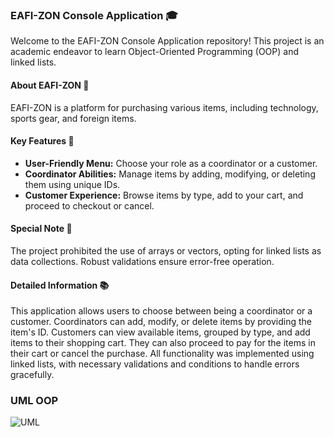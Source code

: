 ### EAFI-ZON Console Application 🎓

Welcome to the EAFI-ZON Console Application repository! This project is an academic endeavor to learn Object-Oriented Programming (OOP) and linked lists.

#### About EAFI-ZON 🛒

EAFI-ZON is a platform for purchasing various items, including technology, sports gear, and foreign items.

#### Key Features 🌟

- **User-Friendly Menu:** Choose your role as a coordinator or a customer.
- **Coordinator Abilities:** Manage items by adding, modifying, or deleting them using unique IDs.
- **Customer Experience:** Browse items by type, add to your cart, and proceed to checkout or cancel.

#### Special Note 🚀

The project prohibited the use of arrays or vectors, opting for linked lists as data collections. Robust validations ensure error-free operation.

#### Detailed Information 📚

This application allows users to choose between being a coordinator or a customer. Coordinators can add, modify, or delete items by providing the item's ID. Customers can view available items, grouped by type, and add items to their shopping cart. They can also proceed to pay for the items in their cart or cancel the purchase. All functionality was implemented using linked lists, with necessary validations and conditions to handle errors gracefully.

### UML OOP

![UML](https://github.com/Foxnta/tallerLenguajesDeProgrmacion/assets/98507207/c64acf3e-431f-4243-a8f8-bb4e72c9137f)

